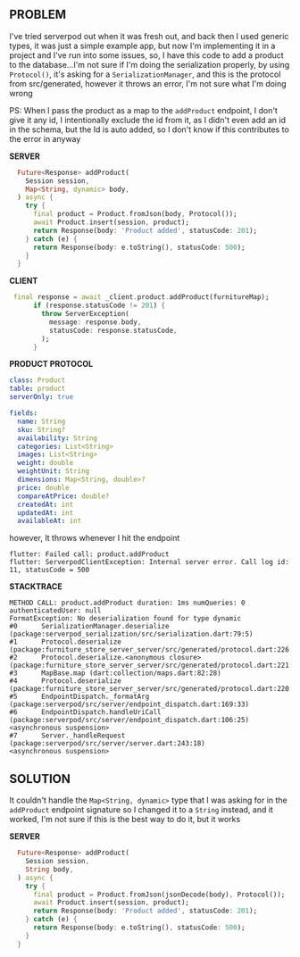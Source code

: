 ## PROBLEM

I've tried serverpod out when it was fresh out, and back then I used generic types, it was just a simple example app, but now I'm implementing it in a project and I've run into some issues, so, I have this code to add a product to the database...I'm not sure if I'm doing the serialization properly, by using `Protocol()`, it's asking for a `SerializationManager`, and this is the protocol from src/generated, however it throws an error, I'm not sure what I'm doing wrong

PS: When I pass the product as a map to the `addProduct` endpoint, I don't give it any id, I intentionally exclude the id from it, as I didn't even add an id in the schema, but the Id is auto added, so I don't know if this contributes to the error in anyway

**SERVER**

```dart
  Future<Response> addProduct(
    Session session,
    Map<String, dynamic> body,
  ) async {
    try {
      final product = Product.fromJson(body, Protocol());
      await Product.insert(session, product);
      return Response(body: 'Product added', statusCode: 201);
    } catch (e) {
      return Response(body: e.toString(), statusCode: 500);
    }
  }
```

**CLIENT**
```dart
 final response = await _client.product.addProduct(furnitureMap);
      if (response.statusCode != 201) {
        throw ServerException(
          message: response.body,
          statusCode: response.statusCode,
        );
      }
```


**PRODUCT PROTOCOL**

```yaml
class: Product
table: product
serverOnly: true

fields:
  name: String
  sku: String?
  availability: String
  categories: List<String>
  images: List<String>
  weight: double
  weightUnit: String
  dimensions: Map<String, double>?
  price: double
  compareAtPrice: double?
  createdAt: int
  updatedAt: int
  availableAt: int

```

however, It throws whenever I hit the endpoint

```shell
flutter: Failed call: product.addProduct
flutter: ServerpodClientException: Internal server error. Call log id: 11, statusCode = 500
```

**STACKTRACE**

```shell
METHOD CALL: product.addProduct duration: 1ms numQueries: 0 authenticatedUser: null
FormatException: No deserialization found for type dynamic
#0      SerializationManager.deserialize (package:serverpod_serialization/src/serialization.dart:79:5)
#1      Protocol.deserialize (package:furniture_store_server_server/src/generated/protocol.dart:226:18)
#2      Protocol.deserialize.<anonymous closure> (package:furniture_store_server_server/src/generated/protocol.dart:221:44)
#3      MapBase.map (dart:collection/maps.dart:82:28)
#4      Protocol.deserialize (package:furniture_store_server_server/src/generated/protocol.dart:220:28)
#5      EndpointDispatch._formatArg (package:serverpod/src/server/endpoint_dispatch.dart:169:33)
#6      EndpointDispatch.handleUriCall (package:serverpod/src/server/endpoint_dispatch.dart:106:25)
<asynchronous suspension>
#7      Server._handleRequest (package:serverpod/src/server/server.dart:243:18)
<asynchronous suspension>
```

## SOLUTION

It couldn't handle the `Map<String, dynamic>` type that I was asking for in the `addProduct` endpoint signature
so I changed it to a `String` instead, and it worked, I'm not sure if this is the best way to do it, but it works

**SERVER**

```dart
  Future<Response> addProduct(
    Session session,
    String body,
  ) async {
    try {
      final product = Product.fromJson(jsonDecode(body), Protocol());
      await Product.insert(session, product);
      return Response(body: 'Product added', statusCode: 201);
    } catch (e) {
      return Response(body: e.toString(), statusCode: 500);
    }
  }
```
